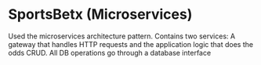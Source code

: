 # SportsBetx (Microservices)
Used the microservices architecture pattern. Contains two services:
A gateway that handles HTTP requests and the application logic that does the odds CRUD.
All DB operations go through a database interface


